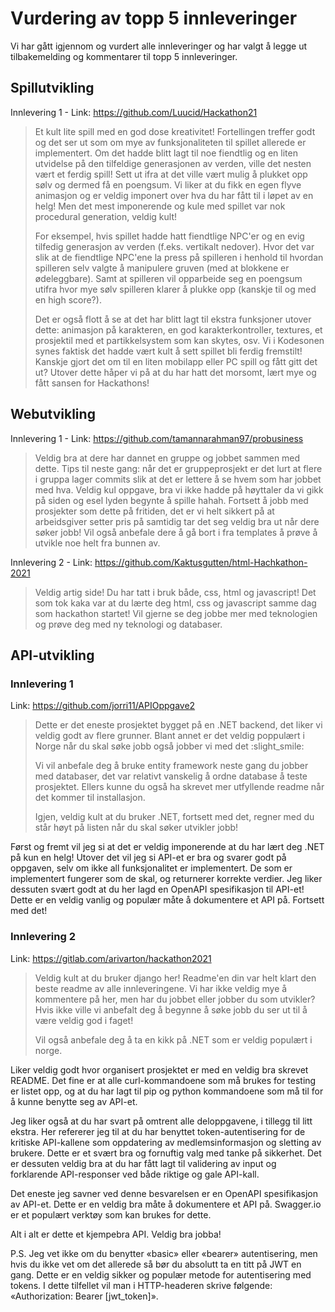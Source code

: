 # Vurdering av topp 5 innleveringer
Vi har gått igjennom og vurdert alle innleveringer og har valgt å legge ut tilbakemelding og kommentarer til topp 5 innleveringer. 

## Spillutvikling 
Innlevering 1 - Link: https://github.com/Luucid/Hackathon21
> Et kult lite spill med en god dose kreativitet! Fortellingen treffer godt og det ser ut som om mye av funksjonaliteten til spillet allerede er implementert. Om det hadde blitt lagt til noe fiendtlig og en liten utvidelse på den tilfeldige generasjonen av verden, ville det nesten vært et ferdig spill! Sett ut ifra at det ville vært mulig å plukket opp sølv og dermed få en poengsum. Vi liker at du fikk en egen flyve animasjon og er veldig imponert over hva du har fått til i løpet av en helg! Men det mest imponerende og kule med spillet var nok procedural generation, veldig kult! 
> 
> For eksempel, hvis spillet hadde hatt fiendtlige NPC'er og en evig tilfedig generasjon av verden (f.eks. vertikalt nedover). Hvor det var slik at de fiendtlige NPC'ene la press på spilleren i henhold til hvordan spilleren selv valgte å manipulere gruven (med at blokkene er ødeleggbare). Samt at spilleren vil opparbeide seg en poengsum utifra hvor mye sølv spilleren klarer å plukke opp (kanskje til og med en high score?). 
> 
> Det er også flott å se at det har blitt lagt til ekstra funksjoner utover dette: animasjon på karakteren, en god karakterkontroller, textures, et prosjektil med et partikkelsystem som kan skytes, osv. Vi i Kodesonen synes faktisk det hadde vært kult å sett spillet bli ferdig fremstilt! Kanskje gjort det om til en liten mobilapp eller PC spill og fått gitt det ut? Utover dette håper vi på at du har hatt det morsomt, lært mye og fått sansen for Hackathons!

## Webutvikling
Innlevering 1 - Link: https://github.com/tamannarahman97/probusiness
> Veldig bra at dere har dannet en gruppe og jobbet sammen med dette. Tips til neste gang: når det er gruppeprosjekt er det lurt at flere i gruppa lager commits slik at det er lettere å se hvem som har jobbet med hva. 
> Veldig kul oppgave, bra vi ikke hadde på høyttaler da vi gikk på siden og esel lyden begynte å spille hahah.
> Fortsett å jobb med prosjekter som dette på fritiden, det er vi helt sikkert på at arbeidsgiver setter pris på
> samtidig tar det seg veldig bra ut når dere søker jobb!
> Vil også anbefale dere å gå bort i fra templates å prøve å utvikle noe helt fra bunnen av.

Innlevering 2 - Link: https://github.com/Kaktusgutten/html-Hachkathon-2021
> Veldig artig side! Du har tatt i bruk både, css, html og javascript!
> Det som tok kaka var at du lærte deg html, css og javascript samme dag som hackathon startet!
> Vil gjerne se deg jobbe mer med teknologien og  prøve deg med ny teknologi og databaser.

## API-utvikling
### Innlevering 1
Link: https://github.com/jorri11/APIOppgave2
> Dette er det eneste prosjektet bygget på en .NET backend, det liker vi veldig godt
> av flere grunner. Blant annet er det veldig poppulært i Norge når du skal søke jobb
> også jobber vi med det :slight_smile:
> 
> Vi vil anbefale deg å bruke entity framework neste gang du jobber med databaser, det var
> relativt vanskelig å ordne database å teste prosjektet. Ellers kunne du også ha skrevet mer
> utfyllende readme når det kommer til installasjon.
> 
> Igjen, veldig kult at du bruker .NET, fortsett med det, regner med du står høyt på listen
> når du skal søker utvikler jobb! 

Først og fremt vil jeg si at det er veldig imponerende at du har lært deg .NET på kun en helg! Utover det vil jeg si API-et er bra og svarer godt på oppgaven, selv om ikke all funksjonalitet er implementert. De som er implementert fungerer som de skal, og returnerer korrekte verdier. Jeg liker dessuten svært godt at du her lagd en OpenAPI spesifikasjon til API-et! Dette er en veldig vanlig og populær måte å dokumentere et API på. Fortsett med det! 

### Innlevering 2
Link: https://gitlab.com/arivarton/hackathon2021
> Veldig kult at du bruker django her! Readme'en din var helt klart den beste readme av alle innleveringene. 
> Vi har ikke veldig mye å kommentere på her, men har du jobbet eller jobber du som utvikler? Hvis ikke ville vi anbefalt deg å begynne å søke jobb du ser ut til å være veldig god i faget! 
> 
> Vil også anbefale deg å ta en kikk på .NET som er veldig populært i norge.

Liker veldig godt hvor organisert prosjektet er med en veldig bra skrevet README. Det fine er at alle curl-kommandoene som må brukes for testing er listet opp, og at du har lagt til pip og python kommandoene som må til for å kunne benytte seg av API-et. 

Jeg liker også at du har svart på omtrent alle deloppgavene, i tillegg til litt ekstra. Her refererer jeg til at du har benyttet token-autentisering for de kritiske API-kallene som oppdatering av medlemsinformasjon og sletting av brukere. Dette er et svært bra og fornuftig valg med tanke på sikkerhet. Det er dessuten veldig bra at du har fått lagt til validering av input og forklarende API-responser ved både riktige og gale API-kall. 

Det eneste jeg savner ved denne besvarelsen er en OpenAPI spesifikasjon av API-et. Dette er en veldig bra måte å dokumentere et API på. Swagger.io er et populært verktøy som kan brukes for dette.

Alt i alt er dette et kjempebra API. Veldig bra jobba!

P.S. Jeg vet ikke om du benytter «basic» eller «bearer» autentisering, men hvis du ikke vet om det allerede så bør du absolutt ta en titt på JWT en gang. Dette er en veldig sikker og populær metode for autentisering med tokens. I dette tilfellet vil man i HTTP-headeren skrive følgende: «Authorization: Bearer [jwt_token]».
